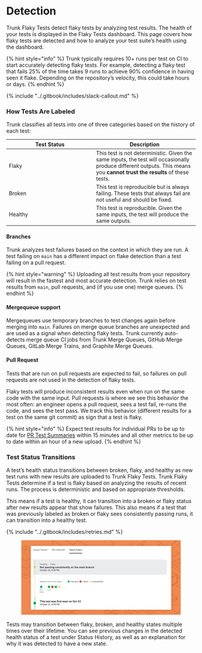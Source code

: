 # Detection

Trunk Flaky Tests detect flaky tests by analyzing test results. The health of your tests is displayed in the Flaky Tests dashboard. This page covers how flaky tests are detected and how to analyze your test suite’s health using the dashboard.

{% hint style="info" %}
Trunk typically requires 10+ runs per test on CI to start accurately detecting flaky tests. For example, detecting a flaky test that fails 25% of the time takes 9 runs to achieve 90% confidence in having seen it flake. Depending on the repository’s velocity, this could take hours or days.
{% endhint %}

{% include "../.gitbook/includes/slack-callout.md" %}

### How Tests Are Labeled

Trunk classifies all tests into one of three categories based on the history of each test:

<table><thead><tr><th width="218">Test Status</th><th>Description</th></tr></thead><tbody><tr><td>Flaky</td><td>This test is not deterministic. Given the same inputs, the test will occasionally produce different outputs. This means you <strong>cannot trust the results</strong> of these tests.</td></tr><tr><td>Broken</td><td>This test is reproducible but is always failing. These tests that always fail are not useful and should be fixed.</td></tr><tr><td>Healthy</td><td>This test is reproducible. Given the same inputs, the test will produce the same outputs.</td></tr></tbody></table>

#### Branches

Trunk analyzes test failures based on the context in which they are run. A test failing on `main` has a different impact on flake detection than a test failing on a pull request.

{% hint style="warning" %}
Uploading all test results from your repository will result in the fastest and most accurate detection. Trunk relies on test results from `main`, pull requests, and (if you use one) merge queues.
{% endhint %}

#### Mergequeue support

Mergequeues use temporary branches to test changes again before merging into `main`. Failures on merge queue branches are unexpected and are used as a signal when detecting flaky tests. Trunk currently auto-detects merge queue CI jobs from Trunk Merge Queues, GitHub Merge Queues, GitLab Merge Trains, and Graphite Merge Queues.

#### Pull Request

Tests that are run on pull requests are expected to fail, so failures on pull requests are not used in the detection of flaky tests.

Flaky tests will produce inconsistent results even when run on the same code with the same input. Pull requests is where we see this behavior the most often: an engineer opens a pull request, sees a test fail, re-runs the code, and sees the test pass. We track this behavior (different results for a test on the same git commit) as sign that a test is flaky.

{% hint style="info" %}
Expect test results for individual PRs to be up to date for [PR Test Summaries](github-pull-request-comments.md) within 15 minutes and all other metrics to be up to date within an hour of a new upload.
{% endhint %}

### Test Status Transitions

A test’s health status transitions between broken, flaky, and healthy as new test runs with new results are uploaded to Trunk Flaky Tests. Trunk Flaky Tests determine if a test is flaky based on analyzing the results of recent runs. The process is deterministic and based on appropriate thresholds.

This means if a test is healthy, it can transition into a broken or flaky status after new results appear that show failures. This also means if a test that was previously labeled as broken or flaky sees consistently passing runs, it can transition into a healthy test.&#x20;

{% include "../.gitbook/includes/retries.md" %}

<figure><picture><source srcset="../.gitbook/assets/status-history-dark.png" media="(prefers-color-scheme: dark)"><img src="../.gitbook/assets/status-history-light.png" alt=""></picture><figcaption></figcaption></figure>

Tests may transition between flaky, broken, and healthy states multiple times over their lifetime. You can see previous changes in the detected health status of a test under Status History, as well as an explanation for why it was detected to have a new state.

